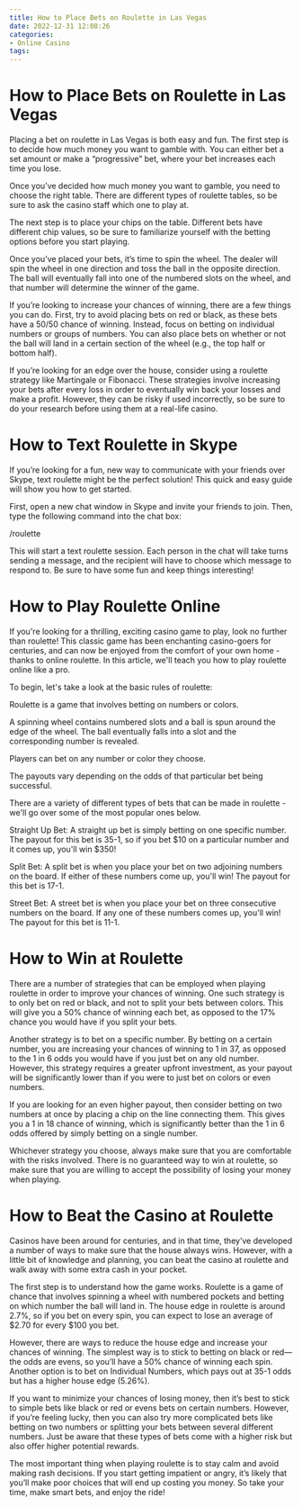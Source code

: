 ```yaml
---
title: How to Place Bets on Roulette in Las Vegas
date: 2022-12-31 12:08:26
categories:
- Online Casino
tags:
---
```



#  How to Place Bets on Roulette in Las Vegas

 Placing a bet on roulette in Las Vegas is both easy and fun. The first step is to decide how much money you want to gamble with. You can either bet a set amount or make a “progressive” bet, where your bet increases each time you lose.

Once you’ve decided how much money you want to gamble, you need to choose the right table. There are different types of roulette tables, so be sure to ask the casino staff which one to play at.

The next step is to place your chips on the table. Different bets have different chip values, so be sure to familiarize yourself with the betting options before you start playing.

Once you’ve placed your bets, it’s time to spin the wheel. The dealer will spin the wheel in one direction and toss the ball in the opposite direction. The ball will eventually fall into one of the numbered slots on the wheel, and that number will determine the winner of the game.

If you’re looking to increase your chances of winning, there are a few things you can do. First, try to avoid placing bets on red or black, as these bets have a 50/50 chance of winning. Instead, focus on betting on individual numbers or groups of numbers. You can also place bets on whether or not the ball will land in a certain section of the wheel (e.g., the top half or bottom half).

If you’re looking for an edge over the house, consider using a roulette strategy like Martingale or Fibonacci. These strategies involve increasing your bets after every loss in order to eventually win back your losses and make a profit. However, they can be risky if used incorrectly, so be sure to do your research before using them at a real-life casino.

#  How to Text Roulette in Skype

If you’re looking for a fun, new way to communicate with your friends over Skype, text roulette might be the perfect solution! This quick and easy guide will show you how to get started.

First, open a new chat window in Skype and invite your friends to join. Then, type the following command into the chat box:

/roulette

This will start a text roulette session. Each person in the chat will take turns sending a message, and the recipient will have to choose which message to respond to. Be sure to have some fun and keep things interesting!

#  How to Play Roulette Online

If you're looking for a thrilling, exciting casino game to play, look no further than roulette! This classic game has been enchanting casino-goers for centuries, and can now be enjoyed from the comfort of your own home - thanks to online roulette. In this article, we'll teach you how to play roulette online like a pro.

To begin, let's take a look at the basic rules of roulette:

 Roulette is a game that involves betting on numbers or colors.

A spinning wheel contains numbered slots and a ball is spun around the edge of the wheel. The ball eventually falls into a slot and the corresponding number is revealed.

Players can bet on any number or color they choose.

The payouts vary depending on the odds of that particular bet being successful.

There are a variety of different types of bets that can be made in roulette - we'll go over some of the most popular ones below.

Straight Up Bet: A straight up bet is simply betting on one specific number. The payout for this bet is 35-1, so if you bet $10 on a particular number and it comes up, you'll win $350!

Split Bet: A split bet is when you place your bet on two adjoining numbers on the board. If either of these numbers come up, you'll win! The payout for this bet is 17-1.

Street Bet: A street bet is when you place your bet on three consecutive numbers on the board. If any one of these numbers comes up, you'll win! The payout for this bet is 11-1.

#  How to Win at Roulette

There are a number of strategies that can be employed when playing roulette in order to improve your chances of winning. One such strategy is to only bet on red or black, and not to split your bets between colors. This will give you a 50% chance of winning each bet, as opposed to the 17% chance you would have if you split your bets.

Another strategy is to bet on a specific number. By betting on a certain number, you are increasing your chances of winning to 1 in 37, as opposed to the 1 in 6 odds you would have if you just bet on any old number. However, this strategy requires a greater upfront investment, as your payout will be significantly lower than if you were to just bet on colors or even numbers.

If you are looking for an even higher payout, then consider betting on two numbers at once by placing a chip on the line connecting them. This gives you a 1 in 18 chance of winning, which is significantly better than the 1 in 6 odds offered by simply betting on a single number.

Whichever strategy you choose, always make sure that you are comfortable with the risks involved. There is no guaranteed way to win at roulette, so make sure that you are willing to accept the possibility of losing your money when playing.

#  How to Beat the Casino at Roulette

Casinos have been around for centuries, and in that time, they’ve developed a number of ways to make sure that the house always wins. However, with a little bit of knowledge and planning, you can beat the casino at roulette and walk away with some extra cash in your pocket.

The first step is to understand how the game works. Roulette is a game of chance that involves spinning a wheel with numbered pockets and betting on which number the ball will land in. The house edge in roulette is around 2.7%, so if you bet on every spin, you can expect to lose an average of $2.70 for every $100 you bet.

However, there are ways to reduce the house edge and increase your chances of winning. The simplest way is to stick to betting on black or red—the odds are evens, so you’ll have a 50% chance of winning each spin. Another option is to bet on Individual Numbers, which pays out at 35-1 odds but has a higher house edge (5.26%).

If you want to minimize your chances of losing money, then it’s best to stick to simple bets like black or red or evens bets on certain numbers. However, if you’re feeling lucky, then you can also try more complicated bets like betting on two numbers or splitting your bets between several different numbers. Just be aware that these types of bets come with a higher risk but also offer higher potential rewards.

The most important thing when playing roulette is to stay calm and avoid making rash decisions. If you start getting impatient or angry, it’s likely that you’ll make poor choices that will end up costing you money. So take your time, make smart bets, and enjoy the ride!
